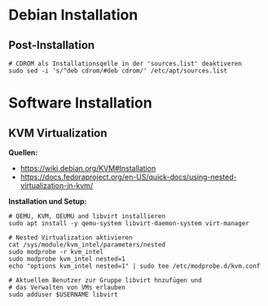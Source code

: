 # Debian Installation

## Post-Installation

```shell
# CDROM als Installationsqelle in der 'sources.list' deaktiveren
sudo sed -i 's/^deb cdrom/#deb cdrom/' /etc/apt/sources.list
```

# Software Installation

## KVM Virtualization

**Quellen:**

- <https://wiki.debian.org/KVM#Installation>
- <https://docs.fedoraproject.org/en-US/quick-docs/using-nested-virtualization-in-kvm/>

**Installation und Setup:**

```shell
# QEMU, KVM, QEUMU and libvirt installieren
sudo apt install -y qemu-system libvirt-daemon-system virt-manager

# Nested Virtualization aktivieren
cat /sys/module/kvm_intel/parameters/nested
sudo modprobe -r kvm_intel
sudo modprobe kvm_intel nested=1
echo "options kvm_intel nested=1" | sudo tee /etc/modprobe.d/kvm.conf

# Aktuellem Benutzer zur Gruppe libvirt hnzufügen und
# das Verwalten von VMs erlauben 
sudo adduser $USERNAME libvirt
```



